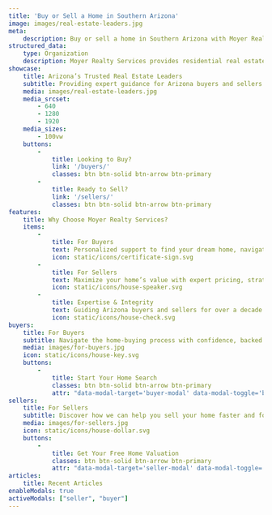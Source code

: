 ```yaml
---
title: 'Buy or Sell a Home in Southern Arizona'
image: images/real-estate-leaders.jpg
meta:
    description: Buy or sell a home in Southern Arizona with Moyer Realty Services. Veteran-owned, offering clear, trustworthy guidance every step of the way.
structured_data:
    type: Organization
    description: Moyer Realty Services provides residential real estate services for home buyers and sellers in Southern Arizona. Veteran-owned, we guide clients through the real estate process with clarity, transparency, and expertise in the latest regulations.
showcase:
    title: Arizona’s Trusted Real Estate Leaders
    subtitle: Providing expert guidance for Arizona buyers and sellers with clarity, transparency, and trust at every step.
    media: images/real-estate-leaders.jpg
    media_srcset:
        - 640
        - 1280
        - 1920
    media_sizes:
        - 100vw
    buttons:
        -
            title: Looking to Buy?
            link: '/buyers/'
            classes: btn btn-solid btn-arrow btn-primary
        -
            title: Ready to Sell?
            link: '/sellers/'
            classes: btn btn-solid btn-arrow btn-primary
features:
    title: Why Choose Moyer Realty Services?
    items:
        -
            title: For Buyers
            text: Personalized support to find your dream home, navigate offers, and close with confidence. We’re with you every step of the way.
            icon: static/icons/certificate-sign.svg
        -
            title: For Sellers
            text: Maximize your home’s value with expert pricing, strategic marketing, and trusted advice to sell quickly and efficiently.
            icon: static/icons/house-speaker.svg
        -
            title: Expertise & Integrity
            text: Guiding Arizona buyers and sellers for over a decade with trusted expertise. Veteran-owned, committed to integrity, and focused on your success.
            icon: static/icons/house-check.svg
buyers:
    title: For Buyers
    subtitle: Navigate the home-buying process with confidence, backed by expert advice tailored to your needs.
    media: images/for-buyers.jpg
    icon: static/icons/house-key.svg
    buttons:
        -
            title: Start Your Home Search
            classes: btn btn-solid btn-arrow btn-primary
            attr: "data-modal-target='buyer-modal' data-modal-toggle='buyer-modal'"
sellers:
    title: For Sellers
    subtitle: Discover how we can help you sell your home faster and for top dollar, starting with a free valuation.
    media: images/for-sellers.jpg
    icon: static/icons/house-dollar.svg
    buttons:
        -
            title: Get Your Free Home Valuation
            classes: btn btn-solid btn-arrow btn-primary
            attr: "data-modal-target='seller-modal' data-modal-toggle='seller-modal'"
articles:
    title: Recent Articles
enableModals: true
activeModals: ["seller", "buyer"]
---
```


